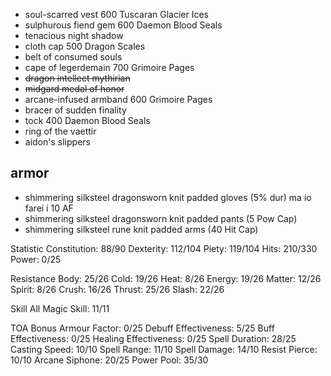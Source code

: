 + soul-scarred vest              600 Tuscaran Glacier Ices 
+ sulphurous fiend gem           600 Daemon Blood Seals
+ tenacious night shadow          
+ cloth cap                      500 Dragon Scales
+ belt of consumed souls          
+ cape of legerdemain            700 Grimoire Pages
+ ~~dragon intellect mythirian~~
+ ~~midgard medal of honor~~
+ arcane-infused armband         600 Grimoire Pages
+ bracer of sudden finality       
+ tock                           400 Daemon Blood Seals
+ ring of the vaettir             
+ aidon's slippers                

## armor

+ shimmering silksteel dragonsworn knit padded gloves (5% dur) ma io farei i 10 AF
+ shimmering silksteel dragonsworn knit padded pants  (5 Pow Cap)
+ shimmering silksteel rune knit padded arms          (40 Hit Cap)


Statistic
Constitution: 88/90
Dexterity: 112/104
Piety: 119/104
Hits: 210/330
Power: 0/25

Resistance
Body: 25/26
Cold: 19/26
Heat: 8/26
Energy: 19/26
Matter: 12/26
Spirit: 8/26
Crush: 16/26
Thrust: 25/26
Slash: 22/26

Skill
All Magic Skill: 11/11

TOA Bonus
Armour Factor: 0/25
Debuff Effectiveness: 5/25
Buff Effectiveness: 0/25
Healing Effectiveness: 0/25
Spell Duration: 28/25
Casting Speed: 10/10
Spell Range: 11/10
Spell Damage: 14/10
Resist Pierce: 10/10
Arcane Siphone: 20/25
Power Pool: 35/30
